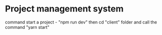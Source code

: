 # Project management system
command start a project - "npm run dev"
then cd "client" folder and call the command "yarn start"
